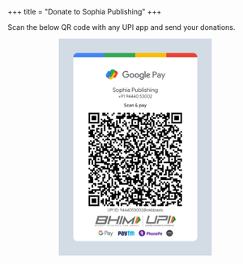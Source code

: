 +++
title = "Donate to Sophia Publishing"
+++

Scan the below QR code with any UPI app and send your donations.

<div style="text-align: center;">
    <img src="/upi-qrcode.png" alt="UPI QR code" width="60%"/>
</div>